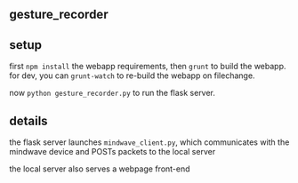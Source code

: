 ## gesture_recorder

## setup

first ```npm install``` the webapp requirements, then ```grunt``` to build the webapp. for dev, you can ```grunt-watch``` to re-build the webapp on filechange.

now ```python gesture_recorder.py``` to run the flask server.

## details 

the flask server launches ```mindwave_client.py```, which communicates with the mindwave device and POSTs packets to the local server

the local server also serves a webpage front-end